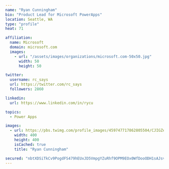 ```yaml
---
name: "Ryan Cunningham"
bio: "Product Lead for Microsoft PowerApps"
location: Seattle, WA
type: "profile"
heat: 71

affiliation:
  name: Microsoft
  domain: microsoft.com
  images:
    - url: "/assets/images/organizations/microsoft.com-50x50.jpg"
      width: 50
      height: 50

twitter:
  username: rc_says
  url: https://twitter.com/rc_says
  followers: 2860

linkedin:
  url: https://www.linkedin.com/in/rycu

topics:
  - Power Apps

images:
  - url: https://pbs.twimg.com/profile_images/459747717862805504/CJIGZejd_400x400.png
    width: 400
    height: 400
    isCached: true
    title: "Ryan Cunningham"

secured: "nbtXDSiTkCv9PogdFS479hEUxJD5VmpgYZuRhf9OPM9EOx0WfDooODH1sAJsvWQgo2n4ldQWeNVcQGNEyZUQH9TsLyam21rrNOGiCw93pvSG5R8ssrv86pKi+VAxhtTFn5OVgbzhX5XEKf7lc+ZQA3Q/zo9wmBHVO2AaRRJbZcsrlwK5IK4WkPIP7xpAzKPngoLNJiiLRr4RpYnFs1Hi2JV3tMKE23DkiZfdeMh+O1UYzxE/1N86UOxGsIHb7ck6zXjGM8JKkmhw1dgYS63euUg+hlR7DiDKRfLbPjLAhvolmPkoA24dBFywcObfNiwwKCYzWLxoUZ6eN46WmFj4zeBF+0zPtjEHqW6iDoVOeQPCyznTA24H+2BANy4BrS4fmNYT76ZfYfPmBR4BgPpv5MM8M+vyCMG25XoySgukwNo=;iaqEQ/CorXreGZ8oZusukg=="
---
```


